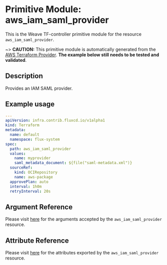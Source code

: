 
# Primitive Module: aws_iam_saml_provider

This is the Weave TF-controller primitive module for the resource `aws_iam_saml_provider`.

~> **CAUTION:** This primitive module is automatically generated from the [AWS Terraform Provider](https://registry.terraform.io/providers/hashicorp/aws/latest/docs/resources/iam_saml_provider). **The example below still needs to be tested and validated**.

## Description

Provides an IAM SAML provider.

## Example usage

```yaml
---
apiVersion: infra.contrib.fluxcd.io/v1alpha1
kind: Terraform
metadata:
  name: default
  namespace: flux-system
spec:
  path: aws_iam_saml_provider
  values:
    name: myprovider
    saml_metadata_document: ${file("saml-metadata.xml")}
  sourceRef:
    kind: OCIRepository
    name: aws-package
  approvePlan: auto
  interval: 1h0m
  retryInterval: 20s
```

## Argument Reference

Please visit [here](https://registry.terraform.io/providers/hashicorp/aws/latest/docs/resources/iam_saml_provider#argument-reference) for the arguments accepted by the `aws_iam_saml_provider` resource.

## Attribute Reference

Please visit [here](https://registry.terraform.io/providers/hashicorp/aws/latest/docs/resources/iam_saml_provider#attributes-reference) for the attributes exported by the `aws_iam_saml_provider` resource.
